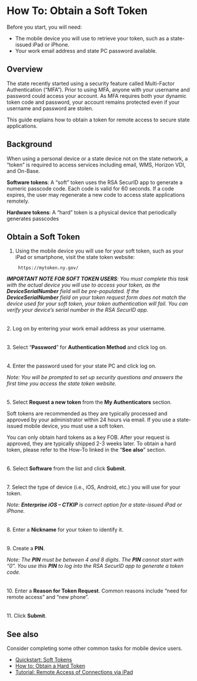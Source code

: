 

# How To: Obtain a Soft Token

Before you start, you will need:

 - The mobile device you will use to retrieve your token, such as a state-issued iPad or iPhone.
 - Your work email address and state PC password available.

## Overview

The state recently started using a security feature called Multi-Factor Authentication (“MFA”). Prior to using MFA, anyone with your username and password could access your account. As MFA requires both your dynamic token code and password, your account remains protected even if your username and password are stolen.

This guide explains how to obtain a token for remote access to secure state applications.

## Background

When using a personal device or a state device not on the state network, a “token” is required to access services including email, WMS, Horizon VDI, and On-Base.

**Software tokens**: A “soft” token uses the RSA SecurID app to generate a numeric passcode code. Each code is valid for 60 seconds. If a code expires, the user may regenerate a new code to access state applications remotely.

**Hardware tokens**: A “hard” token is a physical device that periodically generates passcodes

## Obtain a Soft Token

1. Using the mobile device you will use for your soft token, such as your iPad or smartphone, visit the state token website:

	    https://mytoken.ny.gov/

***IMPORTANT NOTE FOR SOFT TOKEN USERS**: You must complete this task with the actual device you will use to access your token, as the **DeviceSerialNumber** field will be pre-populated. If the **DeviceSerialNumber** field on your token request form does not match the device used for your soft token, your token authentication will fail. You can verify your device’s serial number in the RSA SecurID app.*
\
\
\
2. Log on by entering your work email address as your username.
\
\
\
3. Select “**Password**” for **Authentication Method** and click log on.
\
\
\
4. Enter the password used for your state PC and click log on.

  *Note: You will be prompted to set up security questions and answers the first time you access the state token website.*
\
\
\
5. Select **Request a new token** from the **My Authenticators** section.

  Soft tokens are recommended as they are typically processed and approved by your administrator within 24 hours via email. If you use a state-issued mobile device, you must use a soft token.
  
  You can only obtain hard tokens as a key FOB. After your request is approved, they are typically shipped 2-3 weeks later. To obtain a hard token, please refer to the How-To linked in the “**See also**” section.
\
\
\
6. Select **Software** from the list and click **Submit**.
\
\
\
7. Select the type of device (i.e., iOS, Android, etc.) you will use for your token.

  *Note: **Enterprise iOS – CTKIP** is correct option for a state-issued iPad or iPhone.*
\
\
\
8. Enter a **Nickname** for your token to identify it.
\
\
\
9. Create a **PIN**.

  *Note: The **PIN** must be between 4 and 8 digits. The **PIN** cannot start with “0”. You use this **PIN** to log into the RSA SecurID app to generate a token code.*
\
\
\
10. Enter a **Reason for Token Request**. Common reasons include “need for remote access” and “new phone”.
\
\
\
11. Click **Submit**.


## See also
Consider completing some other common tasks for mobile device users.
- [Quickstart: Soft Tokens](https://github.com/amandax53/knowledgebase/blob/main/quickstarts/QSsofttokens.md)
- [How to: Obtain a Hard Token](https://github.com/amandax53/knowledgebase/blob/main/howtos/HTobtainhardtoken.md)
- [Tutorial: Remote Access of Connections via iPad](https://github.com/amandax53/knowledgebase/blob/main/tutorials/TUTremoteconnectionsIPAD.md)
